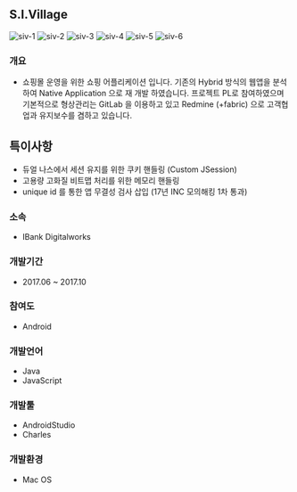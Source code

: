 ## S.I.Village

![siv-1](./image/siv-1.jpeg)
![siv-2](./image/siv-2.jpeg)
![siv-3](./image/siv-3.jpeg)
![siv-4](./image/siv-4.jpeg)
![siv-5](./image/siv-5.jpeg)
![siv-6](./image/siv-6.jpeg)

### 개요
- 쇼핑몰 운영을 위한 쇼핑 어플리케이션 입니다.
기존의 Hybrid 방식의 웹앱을 분석하여 Native Application 으로 재 개발 하였습니다.
프로젝트 PL로 참여하였으며 기본적으로 형상관리는 GitLab 을 이용하고 있고 Redmine (+fabric) 으로 고객협업과 유지보수를 겸하고 있습니다.

## 특이사항
- 듀얼 나스에서 세션 유지를 위한 쿠키 핸들링 (Custom JSession)
- 고용량 고화질 비트맵 처리를 위한 메모리 핸들링
- unique id 를 통한 앱 무결성 검사 삽입 (17년 INC 모의해킹 1차 통과)

### 소속
- IBank Digitalworks

### 개발기간
- 2017.06 ~ 2017.10

### 참여도
- Android

### 개발언어
- Java
- JavaScript

### 개발툴
- AndroidStudio
- Charles

### 개발환경
- Mac OS

